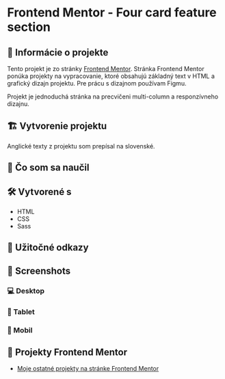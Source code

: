 # Frontend Mentor - Four card feature section

## 📝 Informácie o projekte

Tento projekt je zo stránky [Frontend Mentor](https://www.frontendmentor.io/challenges/four-card-feature-section-weK1eFYK). Stránka Frontend Mentor ponúka projekty na vypracovanie, ktoré obsahujú základný text v HTML a grafický dizajn projektu. Pre prácu s dizajnom používam Figmu.

Projekt je jednoduchá stránka na precvičeni multi-column a responzívneho dizajnu.

## 🏗️ Vytvorenie projektu

<!-- Projekt som vytvoril približne za 5 hodín a 55 minút (čas od stiahnutia projektu až po jeho finálne publikovanie na stránke Frontend Mentor). Použil som HTML a CSS. Najviac času mi zabralo vytvorenie responzívneho dizajnu. Prvýkrát som robil responzívny dizajn pre tri zariadenia - desktop, tablet a mobil. -->

Anglické texty z projektu som prepísal na slovenské.

<!-- #### [Odkaz na hotovú stránku](https://tomasdunik.github.io/frontend-mentor-newbie-equalizer-landing-page/) -->

## 🏫 Čo som sa naučil

<!-- - multi-column -->

## 🛠️ Vytvorené s

- HTML
- CSS
- Sass

## 🧭 Užitočné odkazy

## 📸 Screenshots

### 💻 Desktop

<!-- ![](./images/screenshot-desktop.png) -->

### 📱 Tablet

<!-- ![](./images/screenshot-tablet.png) -->

### 📱 Mobil

<!-- ![](./images/screenshot-mobil.png) -->

## 🔗 Projekty Frontend Mentor

<!-- - [Tento konkrétny projekt na stránke Frontend Mentor](https://www.frontendmentor.io/solutions/equalizer-landing-page-WPZNnYpwXg) -->

- [Moje ostatné projekty na stránke Frontend Mentor](https://www.frontendmentor.io/profile/WeekendsProgrammer)

